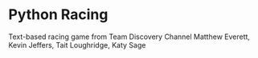 # Python Racing

Text-based racing game from Team Discovery Channel
Matthew Everett, Kevin Jeffers, Tait Loughridge, Katy Sage
